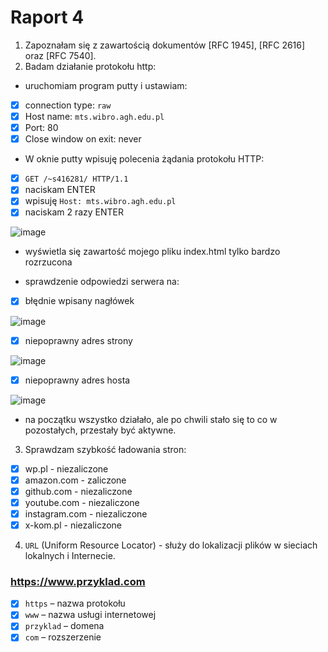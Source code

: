# Raport 4

1. Zapoznałam się z zawartością dokumentów [RFC 1945],  [RFC 2616] oraz [RFC 7540].
2. Badam działanie protokołu http:
- uruchomiam program putty i ustawiam:
-[x] connection type: `raw`
-[x] Host name: `mts.wibro.agh.edu.pl`
- [x] Port: 80
- [x] Close window on exit: never
- W oknie putty wpisuję polecenia żądania protokołu HTTP:
- [x] `GET /~s416281/ HTTP/1.1`
- [x] naciskam ENTER
- [x] wpisuję `Host: mts.wibro.agh.edu.pl`
- [x] naciskam 2 razy ENTER

![image](https://user-images.githubusercontent.com/130842911/234340047-9a23247d-8c24-4531-956e-8b209979d86c.png)
 
- wyświetla się zawartość mojego pliku index.html tylko bardzo rozrzucona

- sprawdzenie odpowiedzi serwera na:
- [x] błędnie wpisany nagłówek

![image](https://user-images.githubusercontent.com/130842911/234340931-a35f7fde-9310-47e4-bd77-9862ad83c2bd.png)
 
- [x] niepoprawny adres strony

![image](https://user-images.githubusercontent.com/130842911/234342829-c5c5f00f-6905-40a5-b2b4-7a50085d40f6.png)

- [x] niepoprawny adres hosta

![image](https://user-images.githubusercontent.com/130842911/234342209-0739931e-bfd0-4071-9533-dae7e10d1884.png)

- na początku wszystko działało, ale po chwili stało się to co w pozostałych, przestały być aktywne.
3. Sprawdzam szybkość ładowania stron:
- [x] wp.pl - niezaliczone
- [x] amazon.com - zaliczone
- [x] github.com - niezaliczone
- [x] youtube.com - niezaliczone
- [x] instagram.com - niezaliczone
- [x] x-kom.pl - niezaliczone
4. `URL` (Uniform Resource Locator) - służy do lokalizacji plików w sieciach lokalnych i Internecie. 
### https://www.przyklad.com
- [x] `https` – nazwa protokołu
- [x] `www` – nazwa usługi internetowej
- [x] `przyklad` – domena
- [x] `com` – rozszerzenie

